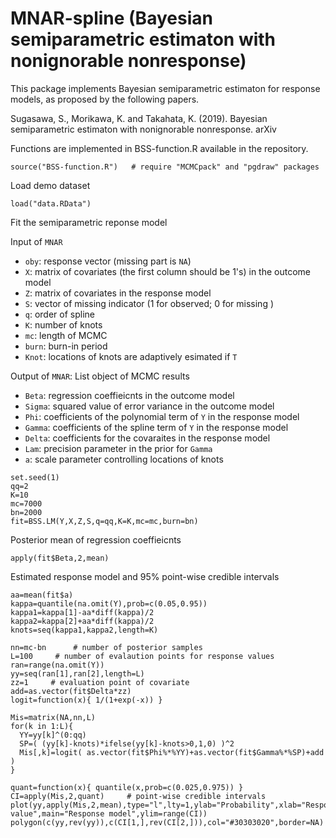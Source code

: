 # MNAR-spline (Bayesian semiparametric estimaton with nonignorable nonresponse)

This package implements Bayesian semiparametric estimaton for response models, as proposed by the following papers.

Sugasawa, S., Morikawa, K. and Takahata, K. (2019). Bayesian semiparametric estimaton with nonignorable nonresponse. arXiv

Functions are implemented in BSS-function.R available in the repository.

```{r}
source("BSS-function.R")   # require "MCMCpack" and "pgdraw" packages
```

Load demo dataset
```{r}
load("data.RData")
```

Fit the semiparametric reponse model

Input of `MNAR`

- `oby`: response vector (missing part is `NA`)
- `X`: matrix of covariates (the first column should be 1's) in the outcome model
- `Z`: matrix of covariates in the response model
- `S`: vector of missing indicator (1 for observed; 0 for missing )
- `q`: order of spline 
- `K`: number of knots
- `mc`: length of MCMC 
- `burn`: burn-in period
- `Knot`: locations of knots are adaptively esimated if `T`

Output of `MNAR`: List object of MCMC results

- `Beta`: regression coeffieicnts in the outcome model
- `Sigma`: squared value of error variance in the outcome model
- `Phi`: coefficients of the polynomial term of `Y` in the response model
- `Gamma`: coefficients of the spline term of `Y` in the response model
- `Delta`: coefficients for the covaraites in the response model
- `Lam`: precision parameter in the prior for `Gamma`
- `a`: scale parameter controlling locations of knots

```{r}
set.seed(1)
qq=2
K=10
mc=7000
bn=2000
fit=BSS.LM(Y,X,Z,S,q=qq,K=K,mc=mc,burn=bn)
```

Posterior mean of regression coeffieicnts
```{r}
apply(fit$Beta,2,mean)
```

Estimated response model and 95% point-wise credible intervals
```{r}
aa=mean(fit$a)  
kappa=quantile(na.omit(Y),prob=c(0.05,0.95))
kappa1=kappa[1]-aa*diff(kappa)/2
kappa2=kappa[2]+aa*diff(kappa)/2
knots=seq(kappa1,kappa2,length=K)

nn=mc-bn      # number of posterior samples
L=100     # number of evalaution points for response values
ran=range(na.omit(Y))
yy=seq(ran[1],ran[2],length=L)
zz=1     # evaluation point of covariate
add=as.vector(fit$Delta*zz)
logit=function(x){ 1/(1+exp(-x)) }

Mis=matrix(NA,nn,L)
for(k in 1:L){
  YY=yy[k]^(0:qq)
  SP=( (yy[k]-knots)*ifelse(yy[k]-knots>0,1,0) )^2  
  Mis[,k]=logit( as.vector(fit$Phi%*%YY)+as.vector(fit$Gamma%*%SP)+add )
}

quant=function(x){ quantile(x,prob=c(0.025,0.975)) }
CI=apply(Mis,2,quant)     # point-wise credible intervals
plot(yy,apply(Mis,2,mean),type="l",lty=1,ylab="Probability",xlab="Response value",main="Response model",ylim=range(CI))
polygon(c(yy,rev(yy)),c(CI[1,],rev(CI[2,])),col="#30303020",border=NA)
```



